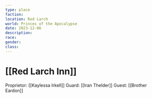 ```yaml
---
type: place
faction: 
location: Red Larch
world: Princes of the Apocalypse
date: 2023-12-06
description: 
race: 
gender: 
class:
---
```

# [[Red Larch Inn]]

Proprietor: [[Kaylessa Irkell]]
Guard: [[Iran Thelder]]
Guest: [[Brother Eardon]]
